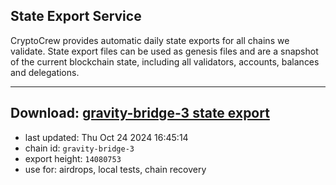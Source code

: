 ## State Export Service
CryptoCrew provides automatic daily state exports for all chains we validate. State export files can be used as genesis files and are a snapshot of the current blockchain state, including all validators, accounts, balances and delegations.

---
**Download: [gravity-bridge-3 state export](https://dl-eu2.ccvalidators.com/SERVICE/gravitybridge/gravity-bridge-3_export_14080753.json)**
---

- last updated: Thu Oct 24 2024 16:45:14
- chain id: `gravity-bridge-3`
- export height: `14080753`
- use for: airdrops, local tests, chain recovery

